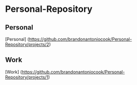 # Personal-Repository

## Personal
[Personal] (https://github.com/brandonantoniocook/Personal-Repository/projects/2)

## Work
[Work] (https://github.com/brandonantoniocook/Personal-Repository/projects/1)
